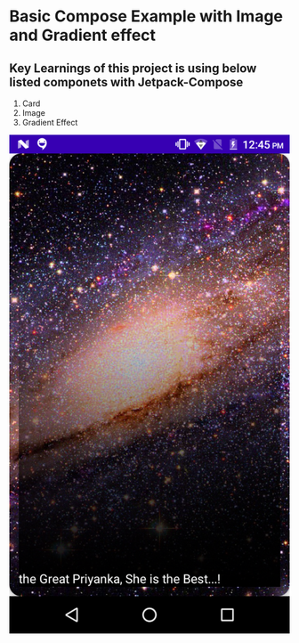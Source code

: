 # Basic Compose Example with Image and Gradient effect

## Key Learnings of this project is using below listed componets with Jetpack-Compose

1. Card
2. Image
3. Gradient Effect 


![img.png](img.png)
